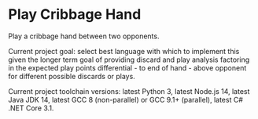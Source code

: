 # Play Cribbage Hand

Play a cribbage hand between two opponents.

Current project goal: select best language with which to implement this
given the longer term goal of providing discard and play analysis factoring
in the expected play points differential - to end of hand - above opponent
for different possible discards or plays.

Current project toolchain versions: latest Python 3, latest Node.js 14,
latest Java JDK 14, latest GCC 8 (non-parallel) or GCC 9.1+ (parallel),
latest C# .NET Core 3.1.
